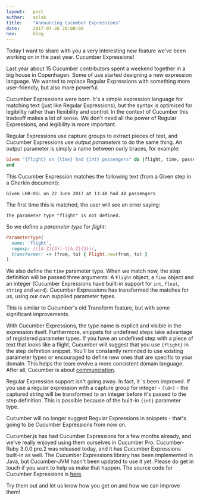 ```yaml
---
layout:   post
author:   aslak
title:    "Announcing Cucumber Expressions"
date:     2017-07-26 20:00:00
nav:      blog
---
```


Today I want to share with you a very interesting new feature we've been working on in the past year. Cucumber Expressions!

Last year about 15 Cucumber contributors spent a weekend together in a big house in Copenhagen. Some of use started designing a new expression language. We wanted to replace Regular Expressions with something more user-friendly, but also more powerful.

Cucumber Expressions were born. It's a simple expression language for matching text (just like Regular Expressions), but the syntax is optimised for legibility rather than flexibility and control. In the context of Cucumber this tradeoff makes a lot of sense. We don't need all the power of Regular Expressions, and legibility is more important.

Regular Expressions use capture groups to extract pieces of text, and Cucumber Expressions use *output parameters* to do the same thing. An output parameter is simply a name between curly braces, for example:

```ruby
Given "{flight} on {time} had {int} passengers" do |flight, time, passenger_count|
end
```

This Cucumber Expression matches the following text (from a Given step in a Gherkin document):

```gherkin
Given LHR-OSL on 22 June 2017 at 13:40 had 48 passengers
```

The first time this is matched, the user will see an error saying:

    The parameter type "flight" is not defined.

So we define a *parameter type* for *flight*:

```ruby
ParameterType(
  name: 'flight',
  regexp: /([A-Z]{3})-([A-Z]{3})/,
  transformer: -> (from, to) { Flight.new(from, to) }
)
```

We also define the `time` parameter type. When we match now, the step definition will be passed three arguments: A `Flight` object, a `Time` object and an integer (Cucumber Expressions have built-in support for `int`, `float`, `string` and `word`). Cucumber Expressions has transformed the matches for us, using our own supplied parameter types.

This is similar to Cucumber's old Transform feature, but with some significant improvements.

With Cucumber Expressions, the type name is explicit and visible in the expression itself. Furthermore, snippets for undefined steps take advantage of registered parameter types. If you have an undefined step with a piece of text that looks like a flight, Cucumber will suggest that you use `{flight}` in the step definition snippet. You'll be constantly reminded to use existing parameter types or encouraged to define new ones that are specific to your domain. This helps the team evolve a more consistent domain language. After all, Cucumber is about [communication](/blog/2014/03/03/the-worlds-most-misunderstood-collaboration-tool).

Regular Expression support isn't going away. In fact, it 's been improved. If you use a regular expression with a capture group for integer - `(\d+)` - the captured string will be transformed to an integer before it's passed to the step definition. This is possible because of the built-in `{int}` parameter type.

Cucumber will no longer suggest Regular Expressions in snippets - that's going to be Cucumber Expressions from now on.

Cucumber.js has had Cucumber Expressions for a few months already, and we've really enjoyed using them ourselves in Cucumber Pro. Cucumber-Ruby 3.0.0.pre.2 was released today, and it has Cucumber Expressions built-in as well. The Cucumber Expressions library has been implemented in Java, but Cucumber-JVM hasn't been updated to use it yet. Please do get in touch if you want to help us make that happen. The source code for Cucumber Expressions is [here](https://github.com/cucumber/cucumber/tree/master/cucumber-expressions).

Try them out and let us know how you get on and how we can improve them!
